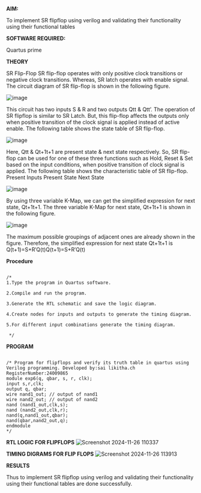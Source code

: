 **AIM:**

To implement  SR flipflop using verilog and validating their functionality using their functional tables

**SOFTWARE REQUIRED:**

Quartus prime

**THEORY**

SR Flip-Flop SR flip-flop operates with only positive clock transitions or negative clock transitions. Whereas, SR latch operates with enable signal. The circuit diagram of SR flip-flop is shown in the following figure.

![image](https://github.com/naavaneetha/SR-FLIPFLOP-USING-CASE/assets/154305477/0f710028-ad52-4d3e-9276-8714cf023a25)

 
This circuit has two inputs S & R and two outputs Qtt & Qtt’. The operation of SR flipflop is similar to SR Latch. But, this flip-flop affects the outputs only when positive transition of the clock signal is applied instead of active enable. The following table shows the state table of SR flip-flop.

![image](https://github.com/naavaneetha/SR-FLIPFLOP-USING-CASE/assets/154305477/dabfc4f4-87e3-4cbc-9472-f89ee1b5ed30)

 
Here, Qtt & Qt+1t+1 are present state & next state respectively. So, SR flip-flop can be used for one of these three functions such as Hold, Reset & Set based on the input conditions, when positive transition of clock signal is applied. The following table shows the characteristic table of SR flip-flop. Present Inputs Present State Next State

![image](https://github.com/naavaneetha/SR-FLIPFLOP-USING-CASE/assets/154305477/dd90d16c-aec5-4290-a586-e2346b1e9eb5)

 
By using three variable K-Map, we can get the simplified expression for next state, Qt+1t+1. The three variable K-Map for next state, Qt+1t+1 is shown in the following figure.

![image](https://github.com/naavaneetha/SR-FLIPFLOP-USING-CASE/assets/154305477/473efad6-d70b-4ca7-aeb7-898bbfca319f)

 
The maximum possible groupings of adjacent ones are already shown in the figure. Therefore, the simplified expression for next state Qt+1t+1 is Q(t+1)=S+R′Q(t)Q(t+1)=S+R′Q(t)

**Procedure**

```

/*
1.Type the program in Quartus software.

2.Compile and run the program.

3.Generate the RTL schematic and save the logic diagram.

4.Create nodes for inputs and outputs to generate the timing diagram.

5.For different input combinations generate the timing diagram.

 */

```

**PROGRAM**

```

/* Program for flipflops and verify its truth table in quartus using Verilog programming. Developed by:sai likitha.ch RegisterNumber:24009865
module exp6(q, qbar, s, r, clk);
input s,r,clk; 
output q, qbar;
wire nand1_out; // output of nand1 
wire nand2_out; // output of nand2 
nand (nand1_out,clk,s); 
nand (nand2_out,clk,r); 
nand(q,nand1_out,qbar);
nand(qbar,nand2_out,q);
endmodule 
*/

```

**RTL LOGIC FOR FLIPFLOPS**
![Screenshot 2024-11-26 110337](https://github.com/user-attachments/assets/8af3fa07-0911-40fe-ac57-5e3f79bcf29f)

**TIMING DIGRAMS FOR FLIP FLOPS**
![Screenshot 2024-11-26 113913](https://github.com/user-attachments/assets/ba7d0635-1610-4700-987f-ab5daffc47ce)

**RESULTS**

Thus to implement SR flipflop using verilog and validating their functionality using their functional tables are done successfully.
